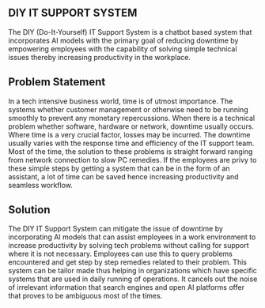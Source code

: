 ## DIY IT SUPPORT SYSTEM
The DIY (Do-It-Yourself) IT Support System is a chatbot based system that incorporates AI models with the primary goal of reducing downtime by empowering employees with the capability of solving simple technical issues thereby increasing productivity in the workplace. 

## Problem Statement

In a tech intensive business world, time is of utmost importance. The systems whether customer management or otherwise need to be running smoothly to prevent any monetary repercussions. When there is a technical problem whether software, hardware or network, downtime usually occurs. Where time is a very crucial factor, losses may be incurred. The downtime usually varies with the response time and efficiency of the IT support team. Most of the time, the solution to these problems is straight forward ranging from network connection to slow PC remedies. If the employees are privy to these simple steps by getting a system that can be in the form of an assistant, a lot of time can be saved hence increasing productivity and seamless workflow.

## Solution

The DIY IT Support System can mitigate the issue of downtime by incorporating AI models that can assist employees in a work environment to increase productivity by solving tech problems without calling for support where it is not necessary. Employees can use this to query problems encountered and get step by step remedies related to their problem. This system can be tailor made thus helping in organizations which have specific systems that are used in daily running of operations. It cancels out the noise of irrelevant information that search engines and open AI platforms offer that proves to be ambiguous most of the times.
